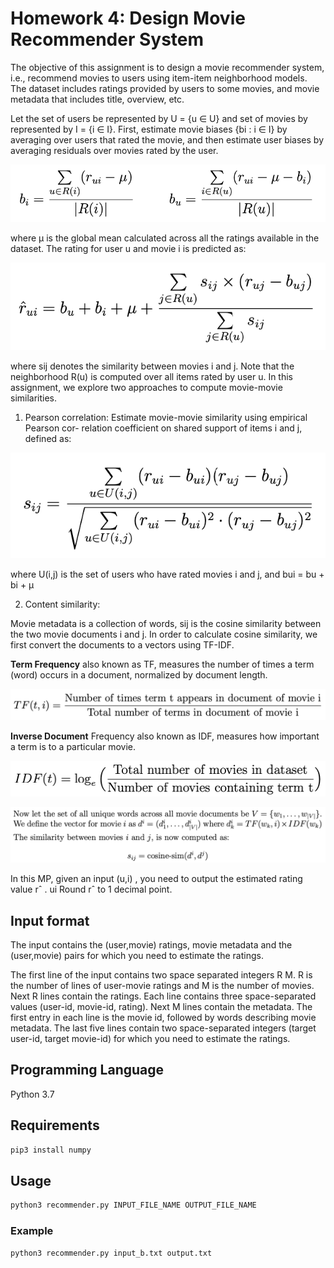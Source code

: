 # Homework 4: Design Movie Recommender System

The objective of this assignment is to design a movie recommender system, i.e., recommend movies to users using item-item neighborhood models. The dataset includes ratings provided by users to some movies, and movie metadata that includes title, overview, etc.

Let the set of users be represented by U = {u ∈ U} and set of movies by represented by I = {i ∈ I}. First, estimate movie biases {bi : i ∈ I} by averaging over users that rated the movie, and then estimate user biases by averaging residuals over movies rated by the user.

![bias](img/bias.png)

where μ is the global mean calculated across all the ratings available in the dataset. The rating for user u and movie i is predicted as:

![item-item-model](img/item_item_model.png)

where sij denotes the similarity between movies i and j. Note that the neighborhood R(u) is computed over all items rated by user u. In this assignment, we explore two approaches to compute movie-movie similarities.

1. Pearson correlation: Estimate movie-movie similarity using empirical Pearson cor- relation coefficient on shared support of items i and j, defined as:

![pearson](img/pearson.png)

where U(i,j) is the set of users who have rated movies i and j, and bui = bu + bi + μ

2. Content similarity:

Movie metadata is a collection of words, sij is the cosine similarity between the two movie documents i and j. In order to calculate cosine similarity, we first convert the documents to a vectors using TF-IDF.

**Term Frequency** also known as TF, measures the number of times a term (word) occurs in a document, normalized by document length.

![tf](img/tf.png)

**Inverse Document** Frequency also known as IDF, measures how important a term is to a particular movie.

![idf](img/idf.png)

![cosine](img/cosine.png)

In this MP, given an input (u,i) , you need to output the estimated rating value rˆ . ui
Round rˆ to 1 decimal point.

## Input format

The input contains the (user,movie) ratings, movie metadata and the (user,movie) pairs for which you need to estimate the ratings.

The first line of the input contains two space separated integers R M. R is the number of lines of user-movie ratings and M is the number of movies. Next R lines contain the ratings. Each line contains three space-separated values (user-id, movie-id, rating). Next M lines contain the metadata. The first entry in each line is the movie id, followed by words describing movie metadata. The last five lines contain two space-separated integers (target user-id, target movie-id) for which you need to estimate the ratings.

## Programming Language

Python 3.7

## Requirements

```bash
pip3 install numpy
```

## Usage

```bash
python3 recommender.py INPUT_FILE_NAME OUTPUT_FILE_NAME
```

### Example

```bash
python3 recommender.py input_b.txt output.txt
```

